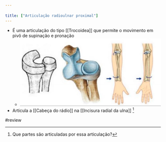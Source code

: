 ```yaml
---

title: ["Articulação radioulnar proximal"]
---
```

+ É uma articulação do tipo [[Trocoidea]] que permite o movimento em pivô de supinação e pronação
	+ ![Pasted image 20210413121443.png](Pasted%20image%2020210413121443.png)
+ Articula a [[Cabeça do rádio]] na [[Incisura radial da ulna]] [^681477]

[^681477]: Que partes são articuladas por essa articulação?

#review 
